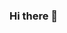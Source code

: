### Hi there 👋

<!--
**c0rrell/c0rrell** is a ✨ _special_ ✨ repository because its `README.md` (this file) appears on your GitHub profile.

Here are some ideas to get you started:

- 🔭 I’m currently working on automations, sh scripts and much more
- 🌱 I’m currently learning everything and keeping up to date
- 👯 I’m looking to collaborate on most things
- 🤔 I’m looking for help with ...
- 💬 Ask me about anything
- 📫 How to reach me: andreascorrell@mac.com
- 😄 Pronouns: ...
- ⚡ Fun fact: ...
-->
